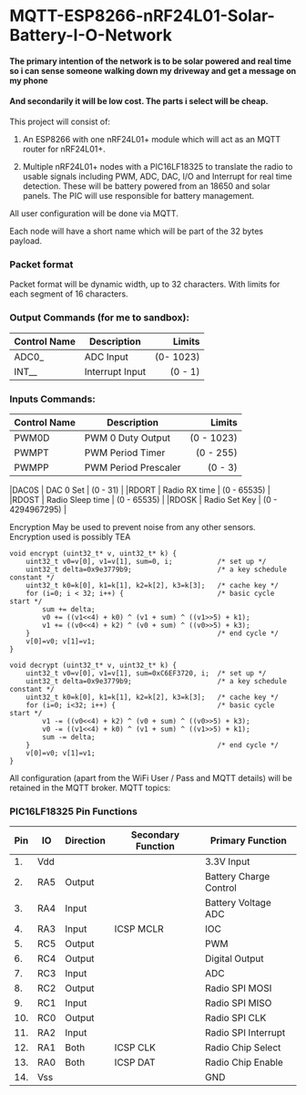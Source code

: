 # MQTT-ESP8266-nRF24L01-Solar-Battery-I-O-Network

#### The primary intention of the network is to be solar powered and real time so i can sense someone walking down my driveway and get a message on my phone
#### And secondarily it will be low cost. The parts i select will be cheap.


This project will consist of:

1. An ESP8266 with one nRF24L01+ module which will act as an MQTT router for nRF24L01+.

2. Multiple nRF24L01+ nodes with a PIC16LF18325 to translate the radio to usable signals including PWM, ADC, DAC, I/O and Interrupt for real time detection.
These will be battery powered from an 18650 and solar panels. The PIC will use responsible for battery management.

All user configuration will be done via MQTT.

Each node will have a short name which will be part of the 32 bytes payload.

### Packet format
Packet format will be dynamic width, up to 32 characters.
With limits for each segment of 16 characters.



### Output Commands (for me to sandbox):
|Control Name		| Description			| Limits			|
|-------------------|-----------------------|------------------:|
|ADC0_				|ADC Input				| (0- 1023)			|
|INT__				|Interrupt Input		| (0 - 1)			|

### Inputs Commands:
|Control Name		| Description			| Limits			|
|-------------------|-----------------------|------------------:|
|PWM0D				| PWM 0 Duty Output		| (0 - 1023)		|
|PWMPT				| PWM Period Timer		| (0 - 255)			|
|PWMPP				| PWM Period Prescaler	| (0 - 3)			|

|DAC0S				| DAC 0 Set				| (0 - 31)			|
|RDORT				| Radio RX time			| (0 - 65535)		|
|RDOST				| Radio Sleep time		| (0 - 65535)		|
|RDOSK				| Radio Set Key			| (0 - 4294967295)	|


Encryption May be used to prevent noise from any other sensors. 
Encryption used is possibly TEA
```
void encrypt (uint32_t* v, uint32_t* k) {
    uint32_t v0=v[0], v1=v[1], sum=0, i;           /* set up */
    uint32_t delta=0x9e3779b9;                     /* a key schedule constant */
    uint32_t k0=k[0], k1=k[1], k2=k[2], k3=k[3];   /* cache key */
    for (i=0; i < 32; i++) {                       /* basic cycle start */
        sum += delta;
        v0 += ((v1<<4) + k0) ^ (v1 + sum) ^ ((v1>>5) + k1);
        v1 += ((v0<<4) + k2) ^ (v0 + sum) ^ ((v0>>5) + k3);
    }                                              /* end cycle */
    v[0]=v0; v[1]=v1;
}

void decrypt (uint32_t* v, uint32_t* k) {
    uint32_t v0=v[0], v1=v[1], sum=0xC6EF3720, i;  /* set up */
    uint32_t delta=0x9e3779b9;                     /* a key schedule constant */
    uint32_t k0=k[0], k1=k[1], k2=k[2], k3=k[3];   /* cache key */
    for (i=0; i<32; i++) {                         /* basic cycle start */
        v1 -= ((v0<<4) + k2) ^ (v0 + sum) ^ ((v0>>5) + k3);
        v0 -= ((v1<<4) + k0) ^ (v1 + sum) ^ ((v1>>5) + k1);
        sum -= delta;
    }                                              /* end cycle */
    v[0]=v0; v[1]=v1;
}
```

All configuration (apart from the WiFi User / Pass and MQTT details) will be retained in the MQTT broker.
MQTT topics:


### PIC16LF18325 Pin Functions
|Pin	|IO	|Direction	|Secondary Function	|Primary Function		|
|-------|---|-----------|-------------------|-----------------------|
|1.		|Vdd| 			|					| 3.3V Input			|
|2.		|RA5| Output	|					| Battery Charge Control|
|3.		|RA4| Input		|					| Battery Voltage ADC	|
|4.		|RA3| Input		|ICSP MCLR			| IOC					|
|5.		|RC5| Output	|					| PWM					|
|6.		|RC4| Output	|					| Digital Output		|
|7.		|RC3| Input		|					| ADC					|
|8.		|RC2| Output	|					| Radio SPI MOSI		|
|9.		|RC1| Input		|					| Radio SPI MISO		|
|10.	|RC0| Output	|					| Radio SPI CLK			|
|11.	|RA2| Input		|					| Radio SPI Interrupt	|
|12.	|RA1| Both		|ICSP CLK			| Radio Chip Select		|
|13.	|RA0| Both		|ICSP DAT			| Radio Chip Enable		|
|14.	|Vss|			|					| GND					|
